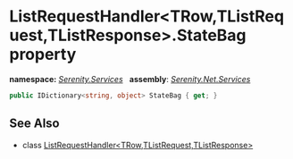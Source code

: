 # ListRequestHandler&lt;TRow,TListRequest,TListResponse&gt;.StateBag property
**namespace:** *[Serenity.Services](../../README.md#serenity.services-namespace)*   **assembly**: *[Serenity.Net.Services](../../README.md)*

```csharp
public IDictionary<string, object> StateBag { get; }
```

## See Also

* class [ListRequestHandler&lt;TRow,TListRequest,TListResponse&gt;](../ListRequestHandler-3.md)